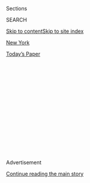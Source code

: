 <div id="app">

<div>

<div>

<div>

<div class="NYTAppHideMasthead css-1q2w90k e1suatyy0">

<div class="section css-ui9rw0 e1suatyy2">

<div class="css-eph4ug er09x8g0">

<div class="css-6n7j50">

</div>

<span class="css-1dv1kvn">Sections</span>

<div class="css-10488qs">

<span class="css-1dv1kvn">SEARCH</span>

</div>

[Skip to content](#site-content)[Skip to site index](#site-index)

</div>

<div id="masthead-section-label" class="css-1wr3we4 eaxe0e00">

[New
York](https://www.nytimes.com/section/nyregion)

</div>

<div class="css-10698na e1huz5gh0">

</div>

</div>

<div id="masthead-bar-one" class="section hasLinks css-15hmgas e1csuq9d3">

<div class="css-uqyvli e1csuq9d0">

</div>

<div class="css-1uqjmks e1csuq9d1">

</div>

<div class="css-9e9ivx">

[](https://myaccount.nytimes.com/auth/login?response_type=cookie&client_id=vi)

</div>

<div class="css-1bvtpon e1csuq9d2">

[Today’s
Paper](https://www.nytimes.com/section/todayspaper)

</div>

</div>

</div>

</div>

<div data-aria-hidden="false">

<div id="site-content" data-role="main">

<div>

<div class="css-1aor85t" style="opacity:0.000000001;z-index:-1;visibility:hidden">

<div class="css-1hqnpie">

<div class="css-epjblv">

<span class="css-17xtcya">[New
York](/section/nyregion)</span><span class="css-x15j1o">|</span><span class="css-fwqvlz">8
Years of Trump Tax Returns Are Subpoenaed by Manhattan
D.A.</span>

</div>

<div class="css-k008qs">

<div class="css-1iwv8en">

<span class="css-18z7m18"></span>

<div>

</div>

</div>

<span class="css-1n6z4y">https://nyti.ms/2V3kFVZ</span>

<div class="css-1705lsu">

<div class="css-4xjgmj">

<div class="css-4skfbu" data-role="toolbar" data-aria-label="Social Media Share buttons, Save button, and Comments Panel with current comment count" data-testid="share-tools">

  - 
  - 
  - 
  - 
    
    <div class="css-6n7j50">
    
    </div>

  - 
  - 

</div>

</div>

</div>

</div>

</div>

</div>

<div id="NYT_TOP_BANNER_REGION" class="css-13pd83m">

</div>

<div id="top-wrapper" class="css-1sy8kpn">

<div id="top-slug" class="css-l9onyx">

Advertisement

</div>

[Continue reading the main
story](#after-top)

<div class="ad top-wrapper" style="text-align:center;height:100%;display:block;min-height:250px">

<div id="top" class="place-ad" data-position="top" data-size-key="top">

</div>

</div>

<div id="after-top">

</div>

</div>

<div>

<div id="sponsor-wrapper" class="css-1hyfx7x">

<div id="sponsor-slug" class="css-19vbshk">

Supported by

</div>

[Continue reading the main
story](#after-sponsor)

<div id="sponsor" class="ad sponsor-wrapper" style="text-align:center;height:100%;display:block">

</div>

<div id="after-sponsor">

</div>

</div>

<div class="css-186x18t">

</div>

<div class="css-1vkm6nb ehdk2mb0">

# 8 Years of Trump Tax Returns Are Subpoenaed by Manhattan D.A.

</div>

Investigators demanded the president’s personal and corporate tax
returns as they examine hush money paid to Stormy Daniels.

<div class="css-79elbk" data-testid="photoviewer-wrapper">

<div class="css-z3e15g" data-testid="photoviewer-wrapper-hidden">

</div>

<div class="css-1a48zt4 ehw59r15" data-testid="photoviewer-children">

![<span class="css-16f3y1r e13ogyst0" data-aria-hidden="true">A lawyer
for the Trump Organization last month called the investigation
politically motivated “harassment of the president, his family and his
business, using subpoenas as
weapons.”</span><span class="css-cnj6d5 e1z0qqy90" itemprop="copyrightHolder"><span class="css-1ly73wi e1tej78p0">Credit...</span><span><span>Anna
Moneymaker/The New York
Times</span></span></span>](https://static01.nyt.com/images/2019/09/17/nyregion/17trumporg-print/merlin_160685718_b2844980-bc86-4c6e-8edd-a91dba7ecc67-articleLarge.jpg?quality=75&auto=webp&disable=upscale)

</div>

</div>

<div class="css-18e8msd">

<div class="css-vp77d3 epjyd6m0">

<div class="css-1baulvz">

By [<span class="css-1baulvz" itemprop="name">William K.
Rashbaum</span>](https://www.nytimes.com/by/william-k-rashbaum) and
[<span class="css-1baulvz last-byline" itemprop="name">Ben
Protess</span>](https://www.nytimes.com/by/ben-protess)

</div>

</div>

  - 
    
    <div class="css-ld3wwf e16638kd2">
    
    Published Sept. 16, 2019Updated July 15,
    2020
    
    </div>

  - 
    
    <div class="css-4xjgmj">
    
    <div class="css-pvvomx" data-role="toolbar" data-aria-label="Social Media Share buttons, Save button, and Comments Panel with current comment count" data-testid="share-tools">
    
      - 
      - 
      - 
      - 
        
        <div class="css-6n7j50">
        
        </div>
    
      - 
      - 
    
    </div>
    
    </div>

</div>

</div>

<div class="section meteredContent css-1r7ky0e" name="articleBody" itemprop="articleBody">

<div class="css-1fanzo5 StoryBodyCompanionColumn">

<div class="css-53u6y8">

State prosecutors in Manhattan have subpoenaed [President
Trump’s](https://www.nytimes.com/2020/07/10/nyregion/donald-trump-taxes-cy-vance.html)
accounting firm to demand eight years of his personal and corporate tax
returns, according to several people with knowledge of the matter.

</div>

</div>

<div>

</div>

<div class="css-1fanzo5 StoryBodyCompanionColumn">

<div class="css-53u6y8">

The subpoena opens a new front in a wide-ranging effort to obtain copies
of the [president’s tax
returns](https://www.nytimes.com/2020/07/15/nyregion/donald-trump-taxes-cyrus-vance.html),
which Mr. Trump initially said he would make public during the 2016
campaign but has since refused to disclose.

The subpoena was issued by the Manhattan district attorney’s office late
last month, soon after it opened a criminal investigation **** into the
role that the president and his family business played in hush-money
payments made in the run-up to the election.

</div>

</div>

<div class="css-1fanzo5 StoryBodyCompanionColumn">

<div class="css-53u6y8">

Both Mr. Trump and his company reimbursed Michael D. Cohen, the
president’s former lawyer and fixer, for money Mr. Cohen paid to buy the
silence of Stormy Daniels, a pornographic film actress who said she had
an affair with Mr. Trump. The president has denied the affair.

It was unclear if the broad scope of the subpoena indicated that the
office had expanded its investigation beyond actions taken during the
2016 campaign. A spokesman for the Manhattan district attorney, [Cyrus
R. Vance
Jr](https://www.nytimes.com/2020/07/10/nyregion/donald-trump-taxes-cy-vance.html).,
declined to comment.

The state prosecutors are seeking a range of tax documents from the
accounting firm, Mazars USA, including Mr. Trump’s personal returns and
those of his business, the Trump Organization. The subpoena seeks
federal and state returns for both the president and the company dating
back to 2011, the people said.

The investigation by Mr. Vance has been focused on $130,000 that Mr.
Cohen paid Ms. Daniels, whose legal name is Stephanie Clifford, just
before the election. [Mr. Cohen pleaded guilty last
year](https://www.nytimes.com/2018/08/21/nyregion/michael-cohen-plea-deal-trump.html)
to breaking federal campaign finance laws and received a [three-year
prison
sentence](https://www.nytimes.com/2018/12/12/nyregion/michael-cohen-sentence-trump.html).

While the federal prosecutors who charged Mr. Cohen stated in a court
filing in July that they had “effectively concluded” their inquiry into
possible crimes committed by the company or its executives, Mr. Vance’s
office is exploring whether the reimbursements violated any New York
state laws.

</div>

</div>

<div class="css-1fanzo5 StoryBodyCompanionColumn">

<div class="css-53u6y8">

In particular, the state prosecutors are examining whether the company
falsely accounted for the reimbursements as a legal expense. In New
York, filing a false business record can be a crime.

But it becomes a felony only if prosecutors can prove that the false
filing was made to commit or conceal another crime, such as tax
violations or bank fraud. The tax returns and other documents sought
from Mazars could shed light on whether any state laws were broken. Such
subpoenas also routinely request related documents in connection with
the returns.

Democrats have insisted for years that Mr. Trump release his tax
returns, which every modern presidential nominee has done before him.
They contend that the president may be trying to conceal details of his
actual financial worth, the source of his wealth and possible conflicts
of interest involving his business partners.

Congressional Democrats have taken an aggressive approach, subpoenaing
[six years of Mr. Trump’s tax
returns](https://www.nytimes.com/2019/04/03/us/politics/mueller-report-subpoena-house.html)
from the Treasury Department, as well as [personal and corporate
financial records from Deutsche Bank, Capital
One](https://www.nytimes.com/2019/05/22/business/deutsche-bank-trump-subpoena.html)
and Mazars USA.

[The president has fought
back](https://www.nytimes.com/2019/08/13/us/politics/trump-house-lawsuits.html)
to keep his finances under wraps, challenging the subpoenas in federal
court. He has also sued to block a New York State law, passed this year,
that authorized state officials to provide his state tax returns in
response to certain congressional inquiries. By tying up the requests in
court, Mr. Trump’s team has made it diminishingly likely that Democrats
in Washington will get the chance to review them before the election
next year. ****

But it may be more difficult to fend off a subpoena in a criminal
investigation with a sitting grand jury, as there is in Manhattan. It is
possible the Trump Organization could try to negotiate with the district
attorney’s office to narrow the scope of the subpoena.

Jay Sekulow, a lawyer for Mr. Trump, and Marc L. Mukasey, a lawyer for
the Trump Organization, both declined to comment.

</div>

</div>

<div class="css-1fanzo5 StoryBodyCompanionColumn">

<div class="css-53u6y8">

Asked whether the company would seek to quash the subpoena, Mazars USA
said in a statement that it “will respect the legal process and fully
comply with its legal obligations,” adding that the company was
prohibited by its policy and professional rules from commenting on its
work. The statement, however, did not directly address whether the
company might take any legal action to block the subpoena.

Even if the Manhattan district attorney’s office is successful in
obtaining the president’s tax returns, the documents would be covered by
secrecy rules governing grand juries, meaning they would not become
public unless they were used as evidence in a criminal case.

At the beginning of August, the state prosecutors also subpoenaed the
Trump Organization, seeking documents related to the payment to Ms.
Daniels and the reimbursement to Mr. Cohen. With few legal options, the
Trump Organization **** has been complying with that subpoena.

Still, the company has derided the investigation by Mr. Vance, a
Democrat, as politically motivated.

“It’s just harassment of the president, his family and his business,
using subpoenas as weapons,” Mr. Mukasey said last month.

As part of its investigation, prosecutors from Mr. Vance’s office
visited Mr. Cohen in prison in Otisville, N.Y., to seek assistance with
their investigation, according to people briefed on the meeting, which
was first reported by CNN.

Mr. Cohen also helped arrange for American Media Inc., the publisher of
The National Enquirer, to pay Karen McDougal, a Playboy model who also
said she had an affair with the president. Prosecutors in the district
attorney’s office subpoenaed American Media in early August, as well as
at least one bank.

The investigation is not the first time Mr. Vance’s office has focused
on members of the Trump family or its business. In 2012, his office
declined to charge two of Mr. Trump’s children, Ivanka Trump and Donald
Trump Jr., in an investigation into whether they misled buyers
interested in the Trump SoHo hotel-condominium project, a decision that
resulted in criticism of Mr. Vance.

Maggie Haberman contributed reporting.

</div>

</div>

</div>

<div>

</div>

<div>

</div>

<div>

</div>

<div>

<div id="bottom-wrapper" class="css-1ede5it">

<div id="bottom-slug" class="css-l9onyx">

Advertisement

</div>

[Continue reading the main
story](#after-bottom)

<div id="bottom" class="ad bottom-wrapper" style="text-align:center;height:100%;display:block;min-height:90px">

</div>

<div id="after-bottom">

</div>

</div>

</div>

</div>

</div>

## Site Index

<div>

</div>

## Site Information Navigation

  - [© <span>2020</span> <span>The New York Times
    Company</span>](https://help.nytimes.com/hc/en-us/articles/115014792127-Copyright-notice)

<!-- end list -->

  - [NYTCo](https://www.nytco.com/)
  - [Contact
    Us](https://help.nytimes.com/hc/en-us/articles/115015385887-Contact-Us)
  - [Work with us](https://www.nytco.com/careers/)
  - [Advertise](https://nytmediakit.com/)
  - [T Brand Studio](http://www.tbrandstudio.com/)
  - [Your Ad
    Choices](https://www.nytimes.com/privacy/cookie-policy#how-do-i-manage-trackers)
  - [Privacy](https://www.nytimes.com/privacy)
  - [Terms of
    Service](https://help.nytimes.com/hc/en-us/articles/115014893428-Terms-of-service)
  - [Terms of
    Sale](https://help.nytimes.com/hc/en-us/articles/115014893968-Terms-of-sale)
  - [Site
    Map](https://spiderbites.nytimes.com)
  - [Help](https://help.nytimes.com/hc/en-us)
  - [Subscriptions](https://www.nytimes.com/subscription?campaignId=37WXW)

</div>

</div>

</div>

</div>
